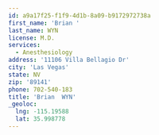 ```yaml
---
id: a9a17f25-f1f9-4d1b-8a09-b9172972738a
first_name: 'Brian '
last_name: WYN
license: M.D.
services:
  - Anesthesiology
address: '11106 Villa Bellagio Dr'
city: 'Las Vegas'
state: NV
zip: '89141'
phone: 702-540-183
title: 'Brian  WYN'
_geoloc:
  lng: -115.19588
  lat: 35.998778
---
```

